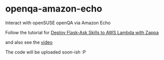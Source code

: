 # openqa-amazon-echo
Interact with openSUSE openQA via Amazon Echo

Follow the tutorial for
[Deploy Flask-Ask Skills to AWS Lambda with Zappa](https://developer.amazon.com/blogs/post/8e8ad73a-99e9-4c0f-a7b3-60f92287b0bf/new-alexa-tutorial-deploy-flask-ask-skills-to-aws-lambda-with-zappa)

and also see the [video](https://www.youtube.com/watch?v=QQYL23oKyFU)

The code will be uploaded soon-ish :P
